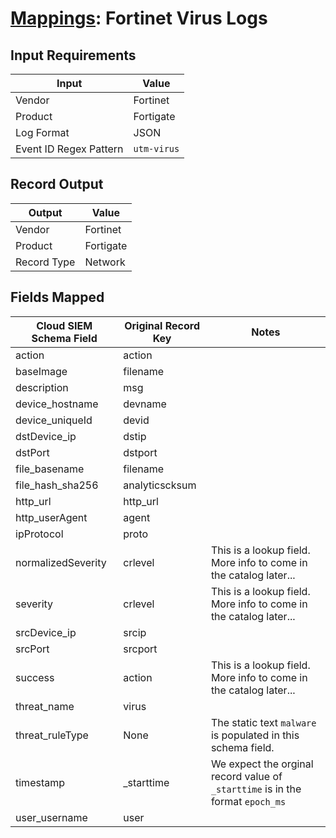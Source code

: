 # [Mappings](README.md): Fortinet Virus Logs

## Input Requirements

|Input|Value|
|-----|-----|
|Vendor|Fortinet|
|Product|Fortigate|
|Log Format|JSON|
|Event ID Regex Pattern|`utm-virus`|

## Record Output

|Output|Value|
|------|-----|
|Vendor|Fortinet|
|Product|Fortigate|
|Record Type|Network|

## Fields Mapped

|Cloud SIEM Schema Field|Original Record Key|Notes|
|-----------------------|-------------------|-----|
|action|action||
|baseImage|filename||
|description|msg||
|device_hostname|devname||
|device_uniqueId|devid||
|dstDevice_ip|dstip||
|dstPort|dstport||
|file_basename|filename||
|file_hash_sha256|analyticscksum||
|http_url|http_url||
|http_userAgent|agent||
|ipProtocol|proto||
|normalizedSeverity|crlevel|This is a lookup field. More info to come in the catalog later...|
|severity|crlevel|This is a lookup field. More info to come in the catalog later...|
|srcDevice_ip|srcip||
|srcPort|srcport||
|success|action|This is a lookup field. More info to come in the catalog later...|
|threat_name|virus||
|threat_ruleType|None|The static text `malware` is populated in this schema field.|
|timestamp|_starttime|We expect the orginal record value of `_starttime` is in the format `epoch_ms`|
|user_username|user||

